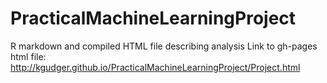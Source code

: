 # PracticalMachineLearningProject
R markdown and compiled HTML file describing analysis
Link to gh-pages html file:
http://kgudger.github.io/PracticalMachineLearningProject/Project.html
